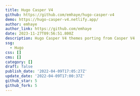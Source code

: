 ```yaml
---
title: Hugo Casper V4
github: https://github.com/emhaye/hugo-casper-v4
demo: https://hugo-casper-v4.netlify.app/
author: emhaye
author_link: https://github.com/emhaye
date: 2023-11-27T09:56:51.800Z
description: Hugo Casper V4 themes porting from Casper V4
ssg:
  - Hugo
css: []
cms: []
category: []
draft: false
publish_date: '2022-04-09T17:05:27Z'
update_date: '2022-04-09T17:00:37Z'
github_star: 5
github_fork: 5
---
```

